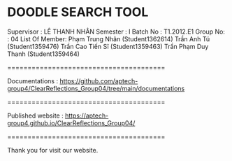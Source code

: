 # DOODLE SEARCH TOOL
Supervisor : LÊ THANH NHÂN
Semester : I
Batch No : T1.2012.E1
Group No: : 04
List Of Member:
Phạm Trung Nhân (Student1362614)
Trần Anh Tú (Student1359476)
Trần Cao Tiến Sĩ (Student1359463)
Trần Phạm Duy Thanh (Student1359464)


=======================================

Documentations : https://github.com/aptech-group4/ClearReflections_Group04/tree/main/documentations

=======================================

Published website : https://aptech-group4.github.io/ClearReflections_Group04/

=======================================

Thank you for visit our website.
